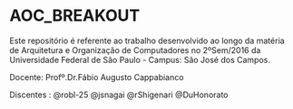 # AOC_BREAKOUT

Este repositório é referente ao trabalho desenvolvido ao longo da matéria de Arquitetura e Organização de Computadores no 2ºSem/2016 da Universidade Federal de São Paulo - Campus: São José dos Campos.

Docente: Profº.Dr.Fábio Augusto Cappabianco

Discentes :	@robl-25
			@jsnagai
			@rShigenari
			@DuHonorato

